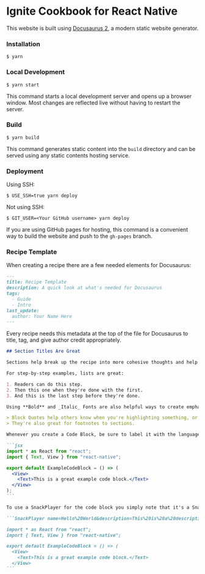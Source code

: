 # Ignite Cookbook for React Native

This website is built using [Docusaurus 2](https://docusaurus.io/), a modern static website generator.

### Installation

```
$ yarn
```

### Local Development

```
$ yarn start
```

This command starts a local development server and opens up a browser window. Most changes are reflected live without having to restart the server.

### Build

```
$ yarn build
```

This command generates static content into the `build` directory and can be served using any static contents hosting service.

### Deployment

Using SSH:

```
$ USE_SSH=true yarn deploy
```

Not using SSH:

```
$ GIT_USER=<Your GitHub username> yarn deploy
```

If you are using GitHub pages for hosting, this command is a convenient way to build the website and push to the `gh-pages` branch.

### Recipe Template

When creating a recipe there are a few needed elements for Docusaurus:

```markdown
---
title: Recipe Template
description: A quick look at what's needed for Docusaurus
tags:
  - Guide
  - Intro
last_update:
  author: Your Name Here
---
```

Every recipe needs this metadata at the top of the file for Docusaurus to title, tag, and give author credit appropriately.

````markdown
## Section Titles Are Great

Sections help break up the recipe into more cohesive thoughts and help others follow along.

For step-by-step examples, lists are great:

1. Readers can do this step.
2. Then this one when they're done with the first.
3. And this is the last step before they're done.

Using **Bold** and _Italic_ Fonts are also helpful ways to create emphasis within your recipe.

> Block Quotes help others know when you're highlighting something, or attributing an idea to someone else.
> They're also great for footnotes to sections.

Whenever you create a Code Block, be sure to label it with the language like so:

```jsx
import * as React from "react";
import { Text, View } from "react-native";

export default ExampleCodeBlock = () => (
  <View>
    <Text>This is a great example code block.</Text>
  </View>
);
```

To use a SnackPlayer for the code block you simply note that it's a SnackPlayer and provide some props for the player:

```SnackPlayer name=Hello%20World&description=This%20is%20a%20description&dependencies=react-native-reanimated&platform=ios

import * as React from "react";
import { Text, View } from "react-native";

export default ExampleCodeBlock = () => (
  <View>
    <Text>This is a great example code block.</Text>
  </View>
```
````
